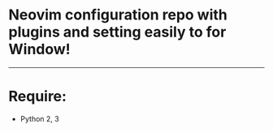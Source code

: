 # Neovim configuration repo with plugins and setting easily to for Window!
-------------------------------------------------------------------------
# Require: 
- Python 2, 3
